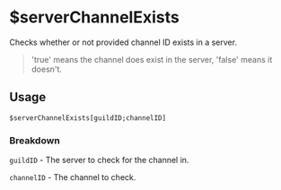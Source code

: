 # $serverChannelExists
Checks whether or not provided channel ID exists in a server.
> 'true' means the channel does exist in the server, 'false' means it doesn't.

## Usage
```
$serverChannelExists[guildID;channelID]
```

### Breakdown
`guildID` - The server to check for the channel in.

`channelID` - The channel to check.
